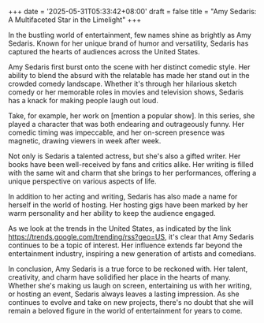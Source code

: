 +++
date = '2025-05-31T05:33:42+08:00'
draft = false
title = "Amy Sedaris: A Multifaceted Star in the Limelight"
+++

In the bustling world of entertainment, few names shine as brightly as Amy Sedaris. Known for her unique brand of humor and versatility, Sedaris has captured the hearts of audiences across the United States.

Amy Sedaris first burst onto the scene with her distinct comedic style. Her ability to blend the absurd with the relatable has made her stand out in the crowded comedy landscape. Whether it's through her hilarious sketch comedy or her memorable roles in movies and television shows, Sedaris has a knack for making people laugh out loud.

Take, for example, her work on [mention a popular show]. In this series, she played a character that was both endearing and outrageously funny. Her comedic timing was impeccable, and her on-screen presence was magnetic, drawing viewers in week after week.

Not only is Sedaris a talented actress, but she's also a gifted writer. Her books have been well-received by fans and critics alike. Her writing is filled with the same wit and charm that she brings to her performances, offering a unique perspective on various aspects of life.

In addition to her acting and writing, Sedaris has also made a name for herself in the world of hosting. Her hosting gigs have been marked by her warm personality and her ability to keep the audience engaged.

As we look at the trends in the United States, as indicated by the link https://trends.google.com/trending/rss?geo=US, it's clear that Amy Sedaris continues to be a topic of interest. Her influence extends far beyond the entertainment industry, inspiring a new generation of artists and comedians.

In conclusion, Amy Sedaris is a true force to be reckoned with. Her talent, creativity, and charm have solidified her place in the hearts of many. Whether she's making us laugh on screen, entertaining us with her writing, or hosting an event, Sedaris always leaves a lasting impression. As she continues to evolve and take on new projects, there's no doubt that she will remain a beloved figure in the world of entertainment for years to come.